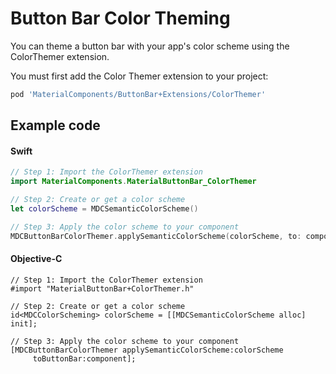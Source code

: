 <!--docs:
title: "Color Theming"
layout: detail
section: components
excerpt: "How to theme Button Bar using the Material Design color system."
iconId: button
path: /catalog/button-bars/color-theming/
-->

# Button Bar Color Theming

You can theme a button bar with your app's color scheme using the ColorThemer extension.

You must first add the Color Themer extension to your project:

```bash
pod 'MaterialComponents/ButtonBar+Extensions/ColorThemer'
```

## Example code

<!--<div class="material-code-render" markdown="1">-->
#### Swift
```swift
// Step 1: Import the ColorThemer extension
import MaterialComponents.MaterialButtonBar_ColorThemer

// Step 2: Create or get a color scheme
let colorScheme = MDCSemanticColorScheme()

// Step 3: Apply the color scheme to your component
MDCButtonBarColorThemer.applySemanticColorScheme(colorScheme, to: component)
```

#### Objective-C

```objc
// Step 1: Import the ColorThemer extension
#import "MaterialButtonBar+ColorThemer.h"

// Step 2: Create or get a color scheme
id<MDCColorScheming> colorScheme = [[MDCSemanticColorScheme alloc] init];

// Step 3: Apply the color scheme to your component
[MDCButtonBarColorThemer applySemanticColorScheme:colorScheme
     toButtonBar:component];
```
<!--</div>-->
